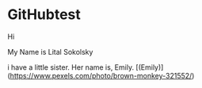 # GitHubtest
Hi

My Name is Lital Sokolsky 

i have a little sister. Her name is, Emily. 
[(Emily)] (https://www.pexels.com/photo/brown-monkey-321552/)

